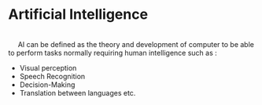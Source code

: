 # Artificial Intelligence
<br/>
&nbsp;&nbsp;&nbsp;&nbsp; AI can be defined as the theory and development of computer to be able to perform tasks normally requiring human intelligence such as :
  
- Visual perception 
- Speech Recognition
- Decision-Making
- Translation between languages etc.
